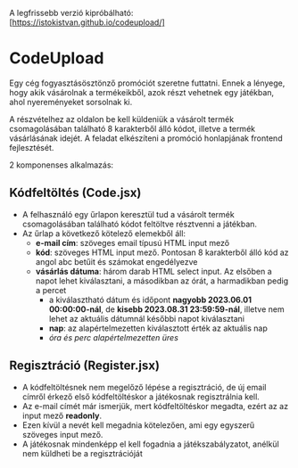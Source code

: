 A legfrissebb verzió kipróbálható: [https://istokistvan.github.io/codeupload/]

# CodeUpload
Egy cég fogyasztásösztönző promóciót
szeretne futtatni. Ennek a lényege, hogy akik vásárolnak a termékeikből, azok
részt vehetnek egy játékban, ahol nyereményeket sorsolnak ki.

A részvételhez az oldalon be kell küldeniük a vásárolt termék csomagolásában
található 8 karakterből álló kódot, illetve a termék vásárlásának idejét.
A feladat elkészíteni a promóció honlapjának frontend fejlesztését.

2 komponenses alkalmazás:
## Kódfeltöltés (Code.jsx)
  - A felhasználó egy űrlapon keresztül tud a vásárolt termék csomagolásában található kódot feltöltve résztvenni a játékban.
  - Az űrlap a következő kötelező elemekből áll:
    - **e-mail cím**: szöveges email típusú HTML input mező
    - **kód**: szöveges HTML input mező. Pontosan 8 karakterből álló kód az angol abc betűit és számokat engedélyezve
    - **vásárlás dátuma**: három darab HTML select input. Az elsőben a napot lehet kiválasztani, a másodikban az órát, a harmadikban pedig a percet
      - a kiválasztható dátum és időpont **nagyobb 2023.06.01 00:00:00-nál**, de **kisebb 2023.08.31 23:59:59-nál**, illetve nem lehet az aktuális dátumnál későbbi napot kiválasztani
      - **nap**: az alapértelmezetten kiválasztott érték az aktuális nap
      - _óra és perc alapértelmezetten üres_
## Regisztráció (Register.jsx)
  - A kódfeltöltésnek nem megelőző lépése a regisztráció, de új email címről érkező első kódfeltöltéskor a játékosnak regisztrálnia kell.
  - Az e-mail címét már ismerjük, mert kódfeltöltéskor megadta, ezért az az input mező **readonly**.
  - Ezen kívül a nevét kell megadnia kötelezően, ami egy egyszerű szöveges input mező.
  - A játékosnak mindenképp el kell fogadnia a játékszabályzatot, anélkül nem küldheti be a regisztrációját
